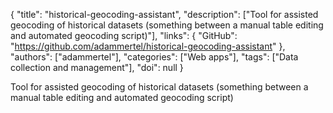 {
  "title": "historical-geocoding-assistant",
  "description": ["Tool for assisted geocoding of historical datasets (something between a manual table editing and automated geocoding script)"],
  "links": {
    "GitHub": "https://github.com/adammertel/historical-geocoding-assistant"
  },
  "authors": ["adammertel"],
  "categories": ["Web apps"],
  "tags": ["Data collection and management"],
  "doi": null
}

<!-- Generated by csv2md.R – do not edit by hand -->

Tool for assisted geocoding of historical datasets (something between a manual table editing and automated geocoding script)